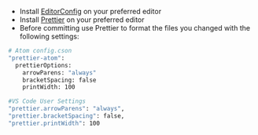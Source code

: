 - Install [EditorConfig](https://editorconfig.org/) on your preferred editor
- Install [Prettier](https://prettier.io/docs/en/editors.html) on your preferred editor
- Before committing use Prettier to format the files you changed with the following settings:

```bash
# Atom config.cson
"prettier-atom":
  prettierOptions:
    arrowParens: "always"
    bracketSpacing: false
    printWidth: 100

#VS Code User Settings
"prettier.arrowParens": "always",
"prettier.bracketSpacing": false,
"prettier.printWidth": 100
```
